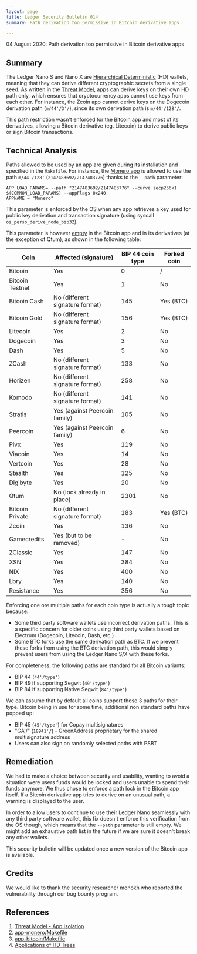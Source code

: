 ```yaml
---
layout: page
title: Ledger Security Bulletin 014
summary: Path derivation too permissive in Bitcoin derivative apps

---
```


04 August 2020: Path derivation too permissive in Bitcoin derivative apps


## Summary

The Ledger Nano S and Nano X are [Hierarchical Deterministic](#4) (HD) wallets,
meaning that they can derive different cryptographic secrets from a single seed.
As written in the [Threat Model](#1), apps can derive keys on their own HD path
only, which ensures that cryptocurrency apps cannot use keys from each other.
For instance, the Zcoin app cannot derive keys on the Dogecoin derivation path
(`m/44'/3'/`), since its own derivation path is `m/44'/128'/`.

This path restriction wasn't enforced for the Bitcoin app and most of its
derivatives, allowing a Bitcoin derivative (eg. Litecoin) to derive public keys
or sign Bitcoin transactions.


## Technical Analysis

Paths allowed to be used by an app are given during its installation and
specified in the `Makefile`. For instance, the [Monero app](#2) is allowed to
use the path `m/44'/128'` (`2147483692/2147483776`) thanks to the `--path`
parameter:

```
APP_LOAD_PARAMS= --path "2147483692/2147483776" --curve secp256k1 $(COMMON_LOAD_PARAMS) --appFlags 0x240
APPNAME = "Monero"
```

This parameter is enforced by the OS when any app retrieves a key used for
public key derivation and transaction signature (using syscall
`os_perso_derive_node_bip32`).


This parameter is however [empty](#3) in the Bitcoin app and in its derivatives
(at the exception of Qtum), as shown in the following table:

| Coin            | Affected (signature)            | BIP 44 coin type | Forked coin |
|-----------------|---------------------------------|------------------|-------------|
| Bitcoin         | Yes                             | 0                | /           |
| Bitcoin Testnet | Yes                             | 1                | No          |
| Bitcoin Cash    | No (different signature format) | 145              | Yes (BTC)   |
| Bitcoin Gold    | No (different signature format) | 156              | Yes (BTC)   |
| Litecoin        | Yes                             | 2                | No          |
| Dogecoin        | Yes                             | 3                | No          |
| Dash            | Yes                             | 5                | No          |
| ZCash           | No (different signature format) | 133              | No          |
| Horizen         | No (different signature format) | 258              | No          |
| Komodo          | No (different signature format) | 141              | No          |
| Stratis         | Yes (against Peercoin family)   | 105              | No          |
| Peercoin        | Yes (against Peercoin family)   | 6                | No          |
| Pivx            | Yes                             | 119              | No          |
| Viacoin         | Yes                             | 14               | No          |
| Vertcoin        | Yes                             | 28               | No          |
| Stealth         | Yes                             | 125              | No          |
| Digibyte        | Yes                             | 20               | No          |
| Qtum            | No (lock already in place)      | 2301             | No          |
| Bitcoin Private | No (different signature format) | 183              | Yes (BTC)   |
| Zcoin           | Yes                             | 136              | No          |
| Gamecredits     | Yes (but to be removed)         | -                | No          |
| ZClassic        | Yes                             | 147              | No          |
| XSN             | Yes                             | 384              | No          |
| NIX             | Yes                             | 400              | No          |
| Lbry            | Yes                             | 140              | No          |
| Resistance      | Yes                             | 356              | No          |

Enforcing one ore multiple paths for each coin type is actually a tough topic because:

- Some third party software wallets use incorrect derivation paths. This is a
  specific concern for older coins using third party wallets based on Electrum
  (Dogecoin, Litecoin, Dash, etc.)
- Some BTC forks use the same derivation path as BTC. If we prevent these
  forks from using the BTC derivation path, this would  simply prevent users from
  using the Ledger Nano S/X with these forks.

For completeness, the following paths are standard for all Bitcoin variants:

- BIP 44 (`44'/type'`)
- BIP 49 if supporting Segwit (`49'/type'`)
- BIP 84 if supporting Native Segwit (`84'/type'`)

We can assume that by default all coins support those 3 paths for their type.
Bitcoin being in use for some time, additional non standard paths have popped
up:

- BIP 45 (`45'/type'`) for Copay multisignatures
- "GA'/" (`18941'/`) - GreenAddress proprietary for the shared multisignature address
- Users can also sign on randomly selected paths with PSBT


## Remediation

We had to make a choice between security and usability, wanting to avoid a
situation were users funds would be locked and users unable to spend their funds
anymore. We thus chose to enforce a path lock in the Bitcoin app itself. If a
Bitcoin derivative app tries to derive on an unusual path, a warning is
displayed to the user.

In order to allow users to continue to use their Ledger Nano seamlessly with any
third party software wallet, this fix doesn't enforce this verification from the
OS though, which means that the `--path` parameter is still empty. We might add
an exhaustive path list in the future if we are sure it doesn't break any other
wallets.

This security bulletin will be updated once a new version of the Bitcoin app is
available.


## Credits

We would like to thank the security researcher monokh who reported the
vulnerability through our bug bounty program.


## References

1. <a name="1"></a> [Threat Model - App Isolation](https://donjon.ledger.com/threat-model/app-isolation/)
2. <a name="2"></a> [app-monero/Makefile](https://github.com/LedgerHQ/app-monero/blob/a91441eadcc98a49cbb0d02b780edfe18267924c/Makefile#L27)
3. <a name="3"></a> [app-bitcoin/Makefile](https://github.com/LedgerHQ/app-bitcoin/blob/a23b0abf86cc473e404c7781fab9b76ef8a76ff1/Makefile#L23)
4. <a name="4"></a> [Applications of HD Trees](https://ledger.readthedocs.io/en/latest/background/hd_use_cases.html)
